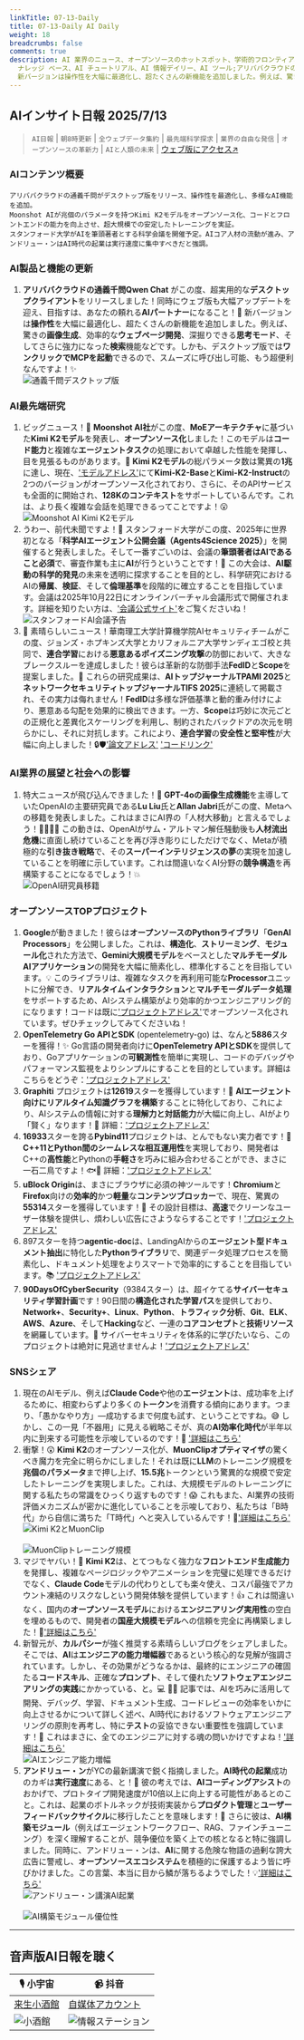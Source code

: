 ```yaml
---
linkTitle: 07-13-Daily
title: 07-13-Daily AI Daily
weight: 18
breadcrumbs: false
comments: true
description: AI 業界のニュース、オープンソースのホットスポット、学術的フロンティア、ビッグ V の意見を毎日厳選。AI 情報、AI デイリー、AI
  ナレッジ ベース、AI チュートリアル、AI 情報デイリー、AI ツール;アリババクラウドの通義千問Qwen Chat がこの度、超実用的なデスクトップクライアントをリリースしました！同時にウェブ版も大幅アップデートを迎え、目指すは、あなたの頼れるAIパートナーになること！🥳
  新バージョンは操作性を大幅に最適化し、超たくさんの新機能を追加しました。例えば、驚きの画像生成、効率的なウェブページ開発、深掘りできる思考モード、そしてさらに強力になった検索機能などです。しかも、デスクトップ版ではワンクリックでMCPを起動できるので、スムーズに呼び出し可能、もう超便利なんですよ！✨
---
```

## AIインサイト日報 2025/7/13

> `AI日報` | `朝8時更新` | `全ウェブデータ集約` | `最先端科学探求` | `業界の自由な発信` | `オープンソースの革新力` | `AIと人類の未来` | [ウェブ版にアクセス↗️](https://ai.hubtoday.app/)

### **AIコンテンツ概要**

```
アリババクラウドの通義千問がデスクトップ版をリリース、操作性を最適化し、多様なAI機能を追加。
Moonshot AIが兆個のパラメータを持つKimi K2モデルをオープンソース化、コードとフロントエンドの能力を向上させ、超大規模での安定したトレーニングを実証。
スタンフォード大学がAIを筆頭著者とする科学会議を開催予定。AIコア人材の流動が進み、アンドリュー・ンはAI時代の起業は実行速度に集中すべきだと強調。
```

### **AI製品と機能の更新**

1.  **アリババクラウドの通義千問Qwen Chat** がこの度、超実用的な**デスクトップクライアント**をリリースしました！同時にウェブ版も大幅アップデートを迎え、目指すは、あなたの頼れる**AIパートナー**になること！🥳 新バージョンは**操作性**を大幅に最適化し、超たくさんの新機能を追加しました。例えば、驚きの**画像生成**、効率的な**ウェブページ開発**、深掘りできる**思考モード**、そしてさらに強力になった**検索**機能などです。しかも、デスクトップ版では**ワンクリックでMCPを起動**できるので、スムーズに呼び出し可能、もう超便利なんですよ！✨
    <br/> ![通義千問デスクトップ版](https://cdn.jsdmirror.com/gh/justlovemaki/imagehub@main/assets/2025/07/news_01jzzkas28f9mswqw2dfk95245.jpeg) <br/>

### **AI最先端研究**

1.  ビッグニュース！🚀 **Moonshot AI社**がこの度、**MoEアーキテクチャ**に基づいた**Kimi K2モデル**を発表し、**オープンソース化**しました！このモデルは**コード能力**と複雑な**エージェントタスク**の処理において卓越した性能を発揮し、目を見張るものがあります。👏 **Kimi K2モデル**の総パラメータ数は驚異の**1兆**に達し、現在、['モデルアドレス'](https://huggingface.co/collections/kimi-k2)にて**Kimi-K2-Base**と**Kimi-K2-Instruct**の2つのバージョンがオープンソース化されており、さらに、そのAPIサービスも全面的に開始され、**128Kのコンテキスト**をサポートしているんです。これは、より長く複雑な会話を処理できるってことですよ！😮
    <br/> ![Moonshot AI Kimi K2モデル](https://cdn.jsdmirror.com/gh/justlovemaki/imagehub@main/assets/2025/07/news_01jzzkawraefaaa8dgcdekmt8f.jpeg) <br/>
2.  うわー、前代未聞ですよ！🤯 スタンフォード大学がこの度、2025年に世界初となる「**科学AIエージェント公開会議（Agents4Science 2025）**」を開催すると発表しました。そして一番すごいのは、会議の**筆頭著者はAIであること必須**で、審査作業も主に**AI**が行うということです！🤖 この大会は、**AI駆動の科学的発見**の未来を透明に探求することを目的とし、科学研究におけるAIの**帰属**、**検証**、そして**倫理基準**を段階的に確立することを目指しています。会議は2025年10月22日にオンラインバーチャル会議形式で開催されます。詳細を知りたい方は、['会議公式サイト'](https://agents4science.stanford.edu)をご覧くださいね！
    <br/> ![スタンフォードAI会議予告](https://cdn.jsdmirror.com/gh/justlovemaki/imagehub@main/assets/2025/07/news_01jzzkb3k3ejdrb8s53g4ng0rf.jpeg) <br/>
3.  🎉 素晴らしいニュース！華南理工大学計算機学院AIセキュリティチームがこの度、ジョンズ・ホプキンズ大学とカリフォルニア大学サンディエゴ校と共同で、**連合学習**における**悪意あるポイズニング攻撃**の防御において、大きなブレークスルーを達成しました！彼らは革新的な防御手法**FedID**と**Scope**を提案しました。👏 これらの研究成果は、**AIトップジャーナルTPAMI 2025**と**ネットワークセキュリティトップジャーナルTIFS 2025**に連続して掲載され、その実力は侮れません！**FedID**は多様な評価基準と動的重み付けにより、悪意ある勾配を効果的に検出できます。一方、**Scope**は巧妙に次元ごとの正規化と差異化スケーリングを利用し、制約されたバックドアの次元を明らかにし、それに対抗します。これにより、**連合学習**の**安全性と堅牢性**が大幅に向上しました！🔒🛡️['論文アドレス'](https://ieeexplore.ieee.org/document/11045524) ['コードリンク'](https://github.com/siquanhuang/Multi-metrics_against_backdoors_in_FL)

### **AI業界の展望と社会への影響**

1.  特大ニュースが飛び込んできました！🍉 **GPT-4oの画像生成機能**を主導していたOpenAIの主要研究員である**Lu Liu**氏と**Allan Jabri**氏がこの度、Metaへの移籍を発表しました。これはまさにAI界の「人材大移動」と言えるでしょう！🚶‍♀️🚶‍♂️ この動きは、OpenAIがサム・アルトマン解任騒動後も**人材流出危機**に直面し続けていることを再び浮き彫りにしただけでなく、Metaが積極的な**引き抜き戦略**で、その**スーパーインテリジェンスの夢**の実現を加速していることを明確に示しています。これは間違いなくAI分野の**競争構造**を再構築することになるでしょう！💥
    <br/> ![OpenAI研究員移籍](https://cdn.jsdmirror.com/gh/justlovemaki/imagehub@main/assets/2025/07/news_01jzzkb7ezfa4bcfwz8q45fadw.jpeg) <br/>

### **オープンソースTOPプロジェクト**

1.  **Google**が動きました！彼らは**オープンソースのPythonライブラリ**「**GenAI Processors**」を公開しました。これは、**構造化**、**ストリーミング**、**モジュール化**された方法で、**Gemini大規模モデル**をベースとした**マルチモーダルAIアプリケーション**の開発を大幅に簡素化し、標準化することを目指しています。💡 このライブラリは、複雑なタスクを再利用可能な**Processor**ユニットに分解でき、**リアルタイムインタラクション**と**マルチモーダルデータ処理**をサポートするため、AIシステム構築がより効率的かつエンジニアリング的になります！コードは既に['プロジェクトアドレス'](https://github.com/google/generative-ai-processors)でオープンソース化されています。ぜひチェックしてみてくださいね！
2.  **OpenTelemetry Go APIとSDK** (opentelemetry-go) は、なんと**5886**スターを獲得！✨ Go言語の開発者向けに**OpenTelemetry APIとSDK**を提供しており、Goアプリケーションの**可観測性**を簡単に実現し、コードのデバッグやパフォーマンス監視をよりシンプルにすることを目的としています。詳細はこちらをどうぞ：['プロジェクトアドレス'](https://github.com/open-telemetry/opentelemetry-go)
3.  **Graphiti** プロジェクトは**12619**スターを獲得しています！🌟 **AIエージェント向けにリアルタイム知識グラフを構築**することに特化しており、これにより、AIシステムの情報に対する**理解力と対話能力**が大幅に向上し、AIがより「賢く」なります！🤖 詳細：['プロジェクトアドレス'](https://github.com/getzep/graphiti)
4.  **16933**スターを誇る**Pybind11**プロジェクトは、とんでもない実力者です！💫 **C++11とPython間のシームレスな相互運用性**を実現しており、開発者はC++の**高性能**とPythonの**手軽さ**を巧みに組み合わせることができ、まさに一石二鳥ですよ！🐟🐻 詳細：['プロジェクトアドレス'](https://github.com/pybind/pybind11)
5.  **uBlock Origin**は、まさにブラウザに必須の神ツールです！**Chromium**と**Firefox**向けの**効率的**かつ**軽量**な**コンテンツブロッカー**で、現在、驚異の**55314**スターを獲得しています！🌟 その設計目標は、**高速**でクリーンなユーザー体験を提供し、煩わしい広告にさようならすることです！['プロジェクトアドレス'](https://github.com/gorhill/uBlock)
6.  897スターを持つ**agentic-doc**は、LandingAIからの**エージェント型ドキュメント抽出**に特化した**Pythonライブラリ**で、関連データ処理プロセスを簡素化し、ドキュメント処理をよりスマートで効率的にすることを目指しています。📚 ['プロジェクトアドレス'](https://github.com/landing-ai/agentic-doc)
7.  **90DaysOfCyberSecurity**（9384スター）は、超イケてる**サイバーセキュリティ学習計画**です！90日間の**構造化された学習パス**を提供しており、**Network+**、**Security+**、**Linux**、**Python**、**トラフィック分析**、**Git**、**ELK**、**AWS**、**Azure**、そして**Hacking**など、一連の**コアコンセプト**と**技術リソース**を網羅しています。🔐 サイバーセキュリティを体系的に学びたいなら、このプロジェクトは絶対に見逃せませんよ！['プロジェクトアドレス'](https://github.com/farhanashrafdev/90DaysOfCyberSecurity)

### **SNSシェア**

1.  現在のAIモデル、例えば**Claude Code**や他の**エージェント**は、成功率を上げるために、相変わらずより多くの**トークン**を消費する傾向にあります。つまり、「愚かなやり方」—成功するまで何度も試す、ということですね。😅 しかし、この一見「不器用」に見える戦略こそが、真の**AI効率化時代**が半年以内に到来する可能性を示唆しているのです！🤯 ['詳細はこちら'](https://x.com/Yangyixxxx/status/1944029058171314602)
2.  衝撃！😲 **Kimi K2**のオープンソース化が、**MuonClipオプティマイザ**の驚くべき魔力を完全に明らかにしました！それは既に**LLM**のトレーニング規模を**兆個のパラメータ**まで押し上げ、**15.5兆**トークンという驚異的な規模で安定したトレーニングを実現しました。これは、大規模モデルのトレーニングに関する私たちの常識をひっくり返すものです！😱 これもまた、AI業界の技術評価メカニズムが密かに進化していることを示唆しており、私たちは「B時代」から自信に満ちた「T時代」へと突入しているんです！🚀['詳細はこちら'](https://x.com/op7418/status/1943993841402753123)
    <br/> ![Kimi K2とMuonClip](https://cdn.jsdmirror.com/gh/justlovemaki/imagehub@main/assets/2025/07/news_01jzzkbc5pem8t9cg32p7esk5m.jpeg) <br/>
    <br/> ![MuonClipトレーニング規模](https://cdn.jsdmirror.com/gh/justlovemaki/imagehub@main/assets/2025/07/news_01jzzkbhjje9683wc4mc0zbktc.jpeg) <br/>
3.  マジでヤバい！🤯 **Kimi K2**は、とてつもなく強力な**フロントエンド生成能力**を発揮し、複雑なページロジックやアニメーションを完璧に処理できるだけでなく、**Claude Code**モデルの代わりとしても楽々使え、コスパ最強でアカウント凍結のリスクなしという開発体験を提供しています！👍 これは間違いなく、国内の**オープンソースモデル**における**エンジニアリング実用性**の空白を埋めるもので、開発者の**国産大規模モデル**への信頼を完全に再構築しました！💪['詳細はこちら'](https://m.okjike.com/originalPosts/687203b9e81ba2a179da0925)
4.  新智元が、**カルパシー**が強く推奨する素晴らしいブログをシェアしました。そこでは、**AI**は**エンジニアの能力増幅器**であるという核心的な見解が強調されています。しかし、その効果がどうなるかは、最終的にエンジニアの確固たる**コードスキル**、正確な**プロンプト**、そして優れた**ソフトウェアエンジニアリングの実践**にかかっている、と。💻 👨‍💻 記事では、AIを巧みに活用して開発、デバッグ、学習、ドキュメント生成、コードレビューの効率をいかに向上させるかについて詳しく述べ、AI時代におけるソフトウェアエンジニアリングの原則を再考し、特に**テスト**の妥協できない重要性を強調しています！🤔 これはまさに、全てのエンジニアに対する魂の問いかけですよね！['詳細はこちら'](https://x.com/hongming731/status/1943857272964493417)
    <br/> ![AIエンジニア能力増幅](https://cdn.jsdmirror.com/gh/justlovemaki/imagehub@main/assets/2025/07/news_01jzzkbnabfxh932p8ggnbexv1.jpeg) <br/>
5.  **アンドリュー・ン**がYCの最新講演で鋭く指摘しました。**AI時代の起業**成功のカギは**実行速度**にある、と！🚀 彼の考えでは、**AIコーディングアシスト**のおかげで、プロトタイプ開発速度が10倍以上に向上する可能性があるとのこと。これは、起業のボトルネックが技術実装から**プロダクト管理**と**ユーザーフィードバックサイクル**に移行したことを意味します！🔄 さらに彼は、**AI構築モジュール**（例えばエージェントワークフロー、RAG、ファインチューニング）を深く理解することが、競争優位を築く上での核となると特に強調しました。同時に、アンドリュー・ンは、**AI**に関する危険な物語の過剰な誇大広告に警戒し、**オープンソースエコシステム**を積極的に保護するよう皆に呼びかけました。この言葉、本当に目から鱗が落ちるようでした！💡['詳細はこちら'](https://x.com/hongming731/status/1943856893124129024)
    <br/> ![アンドリュー・ン講演AI起業](https://cdn.jsdmirror.com/gh/justlovemaki/imagehub@main/assets/2025/07/news_01jzzkbrecefeaxt8ajtqhyfsm.jpeg) <br/>
    <br/> ![AI構築モジュール優位性](https://cdn.jsdmirror.com/gh/justlovemaki/imagehub@main/assets/2025/07/news_01jzzkbv8ke1nvyyfgk5y7v47h.jpeg) <br/>

---

## **音声版AI日報を聴く**

| 🎙️ **小宇宙** | 📹 **抖音** |
| --- | --- |
| [来生小酒館](https://www.xiaoyuzhoufm.com/podcast/683c62b7c1ca9cf575a5030e)  |   [自媒体アカウント](https://www.douyin.com/user/MS4wLjABAAAAwpwqPQlu38sO38VyWgw9ZjDEnN4bMR5j8x111UxpseHR9DpB6-CveI5KRXOWuFwG)|
| ![小酒館](https://cdn.jsdmirror.com/gh/justlovemaki/imagehub@main/logo/f959f7984e9163fc50d3941d79a7f262.md.png) | ![情報ステーション](https://cdn.jsdmirror.com/gh/justlovemaki/imagehub@main/logo/7fc30805eeb831e1e2baa3a240683ca3.md.png) |